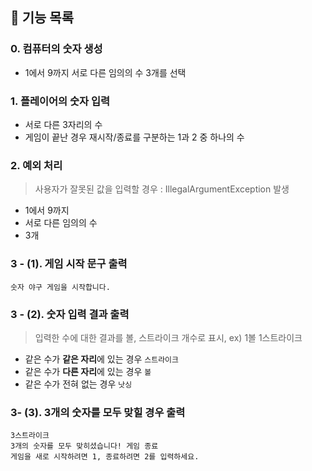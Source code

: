 ## 📃 기능 목록

### 0. 컴퓨터의 숫자 생성
* 1에서 9까지 서로 다른 임의의 수 3개를 선택

### 1. 플레이어의 숫자 입력 
* 서로 다른 3자리의 수
* 게임이 끝난 경우 재시작/종료를 구분하는 1과 2 중 하나의 수

### 2. 예외 처리
> 사용자가 잘못된 값을 입력할 경우 : IllegalArgumentException 발생
* 1에서 9까지
* 서로 다른 임의의 수
* 3개

### 3 - (1). 게임 시작 문구 출력
```숫자 야구 게임을 시작합니다.```

### 3 - (2). 숫자 입력 결과 출력
> 입력한 수에 대한 결과를 볼, 스트라이크 개수로 표시, ex) 1볼 1스트라이크
* 같은 수가 **같은 자리**에 있는 경우
  ```스트라이크```
* 같은 수가 **다른 자리**에 있는 경우
 ```볼```
* 같은 수가 전혀 없는 경우
  ```낫싱```

### 3- (3). 3개의 숫자를 모두 맞힐 경우 출력
```
3스트라이크
3개의 숫자를 모두 맞히셨습니다! 게임 종료
게임을 새로 시작하려면 1, 종료하려면 2를 입력하세요.
```
